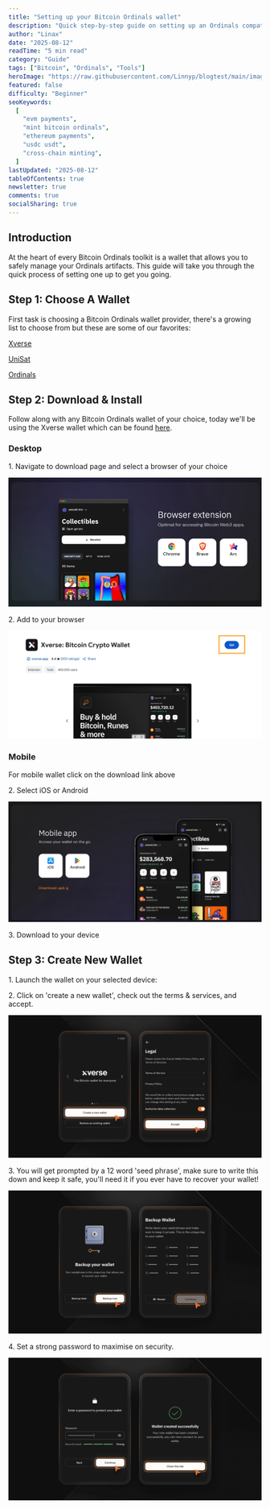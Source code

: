```yaml
---
title: "Setting up your Bitcoin Ordinals wallet"
description: "Quick step-by-step guide on setting up an Ordinals compatible wallet."
author: "Linax"
date: "2025-08-12"
readTime: "5 min read"
category: "Guide"
tags: ["Bitcoin", "Ordinals", "Tools"]
heroImage: "https://raw.githubusercontent.com/Linnyp/blogtest/main/images/heroes/walletselect.jpg"
featured: false
difficulty: "Beginner"
seoKeywords:
  [
    "evm payments",
    "mint bitcoin ordinals",
    "ethereum payments",
    "usdc usdt",
    "cross-chain minting",
  ]
lastUpdated: "2025-08-12"
tableOfContents: true
newsletter: true
comments: true
socialSharing: true
---
```


## Introduction

At the heart of every Bitcoin Ordinals toolkit is a wallet that allows you to safely manage your Ordinals artifacts. This guide will take you through the quick process of setting one up to get you going.

## Step 1: Choose A Wallet

First task is choosing a Bitcoin Ordinals wallet provider, there's a growing list to choose from but these are some of our favorites:

[Xverse](https://www.xverse.app/download)

[UniSat](https://unisat.io/download)

[Ordinals](https://ordinalswallet.com/create-wallet)

## Step 2: Download & Install

Follow along with any Bitcoin Ordinals wallet of your choice, today we'll be using the Xverse wallet which can be found [here](https://www.xverse.app/download).

### Desktop

1\. Navigate to download page and select a browser of your choice

![Desktop browser selection|style:full-width|caption:Available browsers for use](https://raw.githubusercontent.com/Linnyp/blogtest/main/images/screenshots/xversedesktop.jpeg)

2\. Add to your browser

![Add xverse to browser|style:full-width](https://raw.githubusercontent.com/Linnyp/blogtest/main/images/screenshots/xversebrowser.jpeg)

### Mobile

For mobile wallet click on the download link above

2\. Select iOS or Android

![iOS or Android|style:full-width](https://raw.githubusercontent.com/Linnyp/blogtest/main/images/screenshots/xversemobile.jpeg)

3\. Download to your device

## Step 3: Create New Wallet

1\. Launch the wallet on your selected device:

2\. Click on 'create a new wallet', check out the terms & services, and accept.

![Wallet create and terms of service|style:full-width](https://raw.githubusercontent.com/Linnyp/blogtest/main/images/screenshots/xversenew.png)

3\. You will get prompted by a 12 word 'seed phrase', make sure to write this down and keep it safe, you'll need it if you ever have to recover your wallet!

![12 word seed phrase|style:full-width|caption:Keep safe never share](https://raw.githubusercontent.com/Linnyp/blogtest/main/images/screenshots/xversephrase.png)

4\. Set a strong password to maximise on security.

![Password creation screen|style:full-width](https://raw.githubusercontent.com/Linnyp/blogtest/main/images/screenshots/xversepassword.png)
